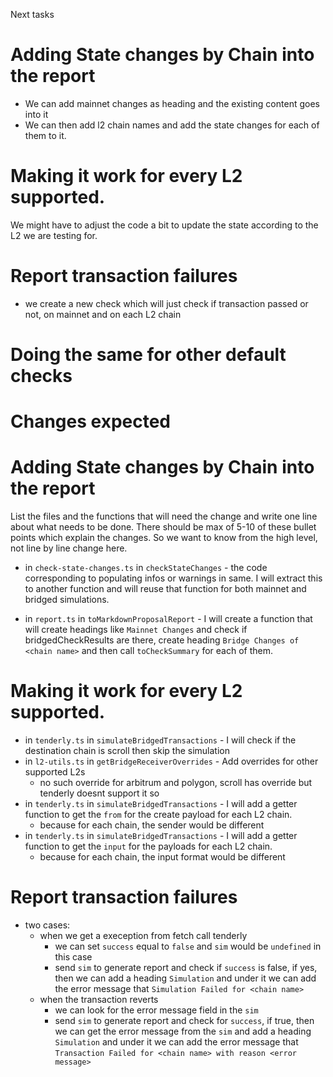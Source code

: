 Next tasks

# Adding State changes by Chain into the report
- We can add mainnet changes as heading and the existing content goes into it
- We can then add l2 chain names and add the state changes for each of them to it.

# Making it work for every L2 supported. 
We might have to adjust the code a bit to update the state according to the L2 we are testing for.

# Report transaction failures
- we create a new check which will just check if transaction passed or not, on mainnet and on each L2 chain

# Doing the same for other default checks


# Changes expected
# Adding State changes by Chain into the report
List the files and the functions that will need the change and write one line about what needs to be done. There should 
be max of 5-10 of these bullet points which explain the changes. So we want to know from the high level, not line by line change here. 

- in `check-state-changes.ts` in `checkStateChanges` - the code corresponding to populating infos or warnings in same. 
I will extract this to another function and will reuse that function for both mainnet and bridged simulations.

- in `report.ts` in `toMarkdownProposalReport` - I will create a function that will create headings like `Mainnet Changes` and check if bridgedCheckResults are there, create heading `Bridge Changes of <chain name>` and then call `toCheckSummary` for each of them.


# Making it work for every L2 supported. 
- in `tenderly.ts` in `simulateBridgedTransactions` - I will check if the destination chain is scroll then skip the simulation
- in `l2-utils.ts` in `getBridgeReceiverOverrides` - Add overrides for other supported L2s
  - no such override for arbitrum and polygon, scroll has override but tenderly doesnt support it so 
- in `tenderly.ts` in `simulateBridgedTransactions` - I will add a getter function to get the `from` for the create payload for each L2 chain.
  - because for each chain, the sender would be different
- in `tenderly.ts` in `simulateBridgedTransactions` - I will add a getter function to get the `input` for the payloads for each L2 chain.
  - because for each chain, the input format would be different

# Report transaction failures
- two cases:
  - when we get a exeception from fetch call tenderly
    - we can set `success` equal to `false` and `sim` would be `undefined` in this case
    - send `sim` to generate report and check if `success` is false, if yes, then we can add a heading `Simulation` and under it we can add the error message that `Simulation Failed for <chain name>`
  - when the transaction reverts
    - we can look for the error message field in the `sim`
    - send `sim` to generate report and check for `success`, if true, then we can get the error message from the `sim` and add a heading `Simulation` and under it we can add the error message that `Transaction Failed for <chain name> with reason <error message>`